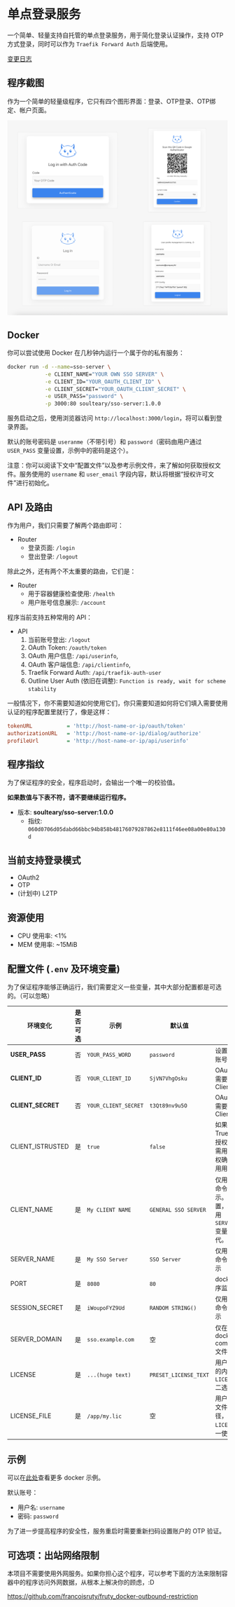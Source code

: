 # 单点登录服务

一个简单、轻量支持自托管的单点登录服务，用于简化登录认证操作，支持 OTP 方式登录，同时可以作为 `Traefik Forward Auth` 后端使用。

[变更日志](./CHANGELOG-zhCN.md)

## 程序截图

作为一个简单的轻量级程序，它只有四个图形界面：登录、OTP登录、OTP绑定、帐户页面。

![用户界面](./snapshots/gui.png)

## Docker

你可以尝试使用 Docker 在几秒钟内运行一个属于你的私有服务：

```bash
docker run -d --name=sso-server \
            -e CLIENT_NAME="YOUR OWN SSO SERVER" \
            -e CLIENT_ID="YOUR_OAUTH_CLIENT_ID" \
            -e CLIENT_SECRET="YOUR_OAUTH_CLIENT_SECRET" \
            -e USER_PASS="password" \
            -p 3000:80 soulteary/sso-server:1.0.0
```

服务启动之后，使用浏览器访问 `http://localhost:3000/login`，将可以看到登录界面。

默认的账号密码是 `useranme`（不带引号）和 `password`（密码由用户通过 `USER_PASS` 变量设置，示例中的密码是这个）。

注意：你可以阅读下文中“配置文件”以及参考示例文件，来了解如何获取授权文件。服务使用的 `username` 和 `user_email` 字段内容，默认将根据“授权许可文件”进行初始化。

## API 及路由

作为用户，我们只需要了解两个路由即可：

- Router
  - 登录页面: `/login`
  - 登出登录: `/logout`

除此之外，还有两个不太重要的路由，它们是：

- Router
  - 用于容器健康检查使用: `/health`
  - 用户账号信息展示: `/account`

程序当前支持五种常用的 API：

- API
  1. 当前账号登出: `/logout`
  2. OAuth Token: `/oauth/token`
  3. OAuth 用户信息: `/api/userinfo`,
  4. OAuth 客户端信息: `/api/clientinfo`,
  5. Traefik Forward Auth: `/api/traefik-auth-user`
  6. Outline User Auth (依旧在调整): `Function is ready, wait for scheme stability`

一般情况下，你不需要知道如何使用它们，你只需要知道如何将它们填入需要使用认证的程序配置里就行了，像是这样：

```ini
tokenURL           = 'http://host-name-or-ip/oauth/token'
authorizationURL   = 'http://host-name-or-ip/dialog/authorize'
profileUrl         = 'http://host-name-or-ip/api/userinfo'
```

## 程序指纹

为了保证程序的安全，程序启动时，会输出一个唯一的校验值。

**如果数值与下表不符，请不要继续运行程序。**

- 版本: **soulteary/sso-server:1.0.0**
  - 指纹: `060d0706d05dabd66bbc94b858b48176079287862e8111f46ee08a00e80a130d`

## 当前支持登录模式

- OAuth2
- OTP
- (计划中) L2TP

## 资源使用

- CPU 使用率: <1%
- MEM 使用率: ~15MiB

## 配置文件 (`.env` 及环境变量)

为了保证程序能够正确运行，我们需要定义一些变量，其中大部分配置都是可选的。（可以忽略）

| 环境变化 | 是否可选 | 示例 | 默认值 | 说明 |
| --- | --- | --- | --- | --- |
| **USER_PASS** | 否 | `YOUR_PASS_WORD` | `password` | 设置属于你的账号密码。 |
| **CLIENT_ID** | 否 | `YOUR_CLIENT_ID` | `SjVN7VhgOsku` | OAuth2 认证需要使用的 Client ID  |
| **CLIENT_SECRET** | 否 | `YOUR_CLIENT_SECRET` | `t3Qt89nv9u5O` | OAuth2 认证需要使用的 Client Secret |
| CLIENT_ISTRUSTED | 是 | `true` | `false` | 如果设置为 True，则需要授权的程序无需用户明确授权确认即可使用用户信息 |
| CLIENT_NAME | 是 | `My CLIENT NAME` | `GENERAL SSO SERVER` | 仅用于页面或命令行信息显示。如果未设置，将尝试使用 `SERVER_NAME` 变量进行替代。 |
| SERVER_NAME | 是 | `My SSO Server` | `SSO Server` | 仅用于页面或命令行信息显示 |
| PORT | 是 | `8080` | `80` | docker中的程序监听端口 |
| SESSION_SECRET | 是 | `iWoupoFYZ9Ud` | `RANDOM STRING()` | 仅用于页面或命令行信息显示 |
| SERVER_DOMAIN | 是 | `sso.example.com` | 空 | 仅在 Traefik docker-compose.yml 文件中需要 |
| LICENSE | 是 | `...(huge text)` | `PRESET_LICENSE_TEXT` | 用户许可协议的内容，和 `LICENSE_FILE` 二选一使用 |
| LICENSE_FILE | 是 | `/app/my.lic` | 空 | 用户许可协议文件的文件路径，和 `LICENSE` 二选一使用 |

## 示例

可以在[此处](./example)查看更多 docker 示例。

默认账号：

- 用户名: `username`
- 密码: `password`

为了进一步提高程序的安全性，服务重启时需要重新扫码设置账户的 OTP 验证。

## 可选项：出站网络限制

本项目不需要使用外网服务。如果你担心这个程序，可以参考下面的方法来限制容器中的程序访问外网数据，从根本上解决你的顾虑，:D

https://github.com/francoisruty/fruty_docker-outbound-restriction
